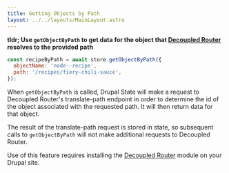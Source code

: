```yaml
---
title: Getting Objects by Path
layout: ../../layouts/MainLayout.astro
---
```


**tldr; Use `getObjectByPath` to get data for the object that
[Decoupled Router](https://www.drupal.org/project/decoupled_router) resolves to
the provided path**

```js
const recipeByPath = await store.getObjectByPath({
  objectName: 'node--recipe',
  path: '/recipes/fiery-chili-sauce',
});
```

When `getObjectByPath` is called, Drupal State will make a request to Decoupled
Router's translate-path endpoint in order to determine the id of the object
associated with the requested path. It will then return data for that object.

The result of the translate-path request is stored in state, so subsequent calls
to `getObjectByPath` will not make additional requests to Decoupled Router.

Use of this feature requires installing the
[Decoupled Router](https://www.drupal.org/project/decoupled_router) module on
your Drupal site.
